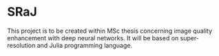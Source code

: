# SRaJ
This project is to be created within MSc thesis concerning image quality enhancement with deep neural networks. It will be based on super-resolution and Julia programming language.
